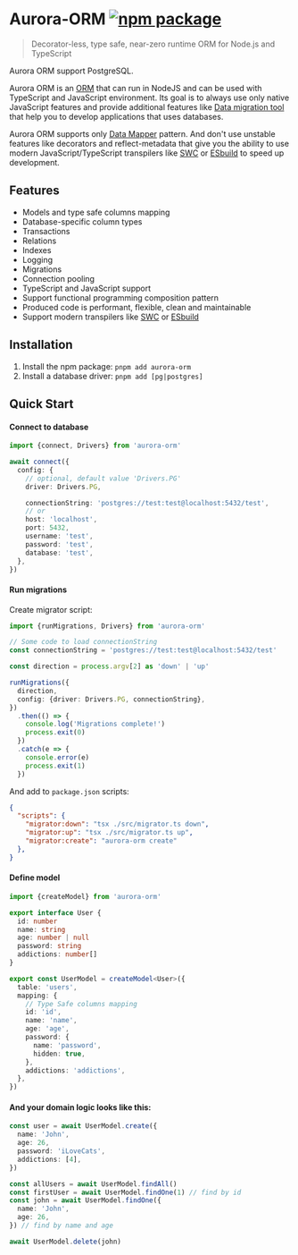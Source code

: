 # Aurora-ORM <a href="https://npmjs.com/package/aurora-orm"><img src="https://badgen.net/npm/v/aurora-orm" alt="npm package"></a>

> Decorator-less, type safe, near-zero runtime ORM for Node.js and TypeScript

Aurora ORM support PostgreSQL.

Aurora ORM is an [ORM](https://en.wikipedia.org/wiki/Object-relational_mapping)
that can run in NodeJS and can be used with TypeScript and JavaScript environment.
Its goal is to always use only native JavaScript features and provide additional features like [Data migration tool](https://en.wikipedia.org/wiki/Data_migration) that help you to develop applications that uses databases.

Aurora ORM supports only [Data Mapper](https://designpatternsphp.readthedocs.io/en/latest/Structural/DataMapper/README.html) pattern.
And don't use unstable features like decorators and reflect-metadata that give you the ability to use modern JavaScript/TypeScript transpilers like [SWC](https://swc.rs/) or [ESbuild](https://esbuild.github.io/) to speed up development.

## Features

- Models and type safe columns mapping
- Database-specific column types
- Transactions
- Relations
- Indexes
- Logging
- Migrations
- Connection pooling
- TypeScript and JavaScript support
- Support functional programming composition pattern
- Produced code is performant, flexible, clean and maintainable
- Support modern transpilers like [SWC](https://swc.rs/) or [ESbuild](https://esbuild.github.io/)

## Installation

1. Install the npm package: `pnpm add aurora-orm`
2. Install a database driver: `pnpm add [pg|postgres]`

## Quick Start

#### Connect to database

```ts
import {connect, Drivers} from 'aurora-orm'

await connect({
  config: {
    // optional, default value 'Drivers.PG'
    driver: Drivers.PG,

    connectionString: 'postgres://test:test@localhost:5432/test',
    // or
    host: 'localhost',
    port: 5432,
    username: 'test',
    password: 'test',
    database: 'test',
  },
})
```

#### Run migrations

Create migrator script:

```ts
import {runMigrations, Drivers} from 'aurora-orm'

// Some code to load connectionString
const connectionString = 'postgres://test:test@localhost:5432/test'

const direction = process.argv[2] as 'down' | 'up'

runMigrations({
  direction,
  config: {driver: Drivers.PG, connectionString},
})
  .then(() => {
    console.log('Migrations complete!')
    process.exit(0)
  })
  .catch(e => {
    console.error(e)
    process.exit(1)
  })
```

And add to `package.json` scripts:

```json
{
  "scripts": {
    "migrator:down": "tsx ./src/migrator.ts down",
    "migrator:up": "tsx ./src/migrator.ts up",
    "migrator:create": "aurora-orm create"
  },
}
```

#### Define model

```ts
import {createModel} from 'aurora-orm'

export interface User {
  id: number
  name: string
  age: number | null
  password: string
  addictions: number[]
}

export const UserModel = createModel<User>({
  table: 'users',
  mapping: {
    // Type Safe columns mapping
    id: 'id',
    name: 'name',
    age: 'age',
    password: {
      name: 'password',
      hidden: true,
    },
    addictions: 'addictions',
  },
})
```

#### And your domain logic looks like this:

```ts
const user = await UserModel.create({
  name: 'John',
  age: 26,
  password: 'iLoveCats',
  addictions: [4],
})

const allUsers = await UserModel.findAll()
const firstUser = await UserModel.findOne(1) // find by id
const john = await UserModel.findOne({
  name: 'John',
  age: 26,
}) // find by name and age

await UserModel.delete(john)
```

